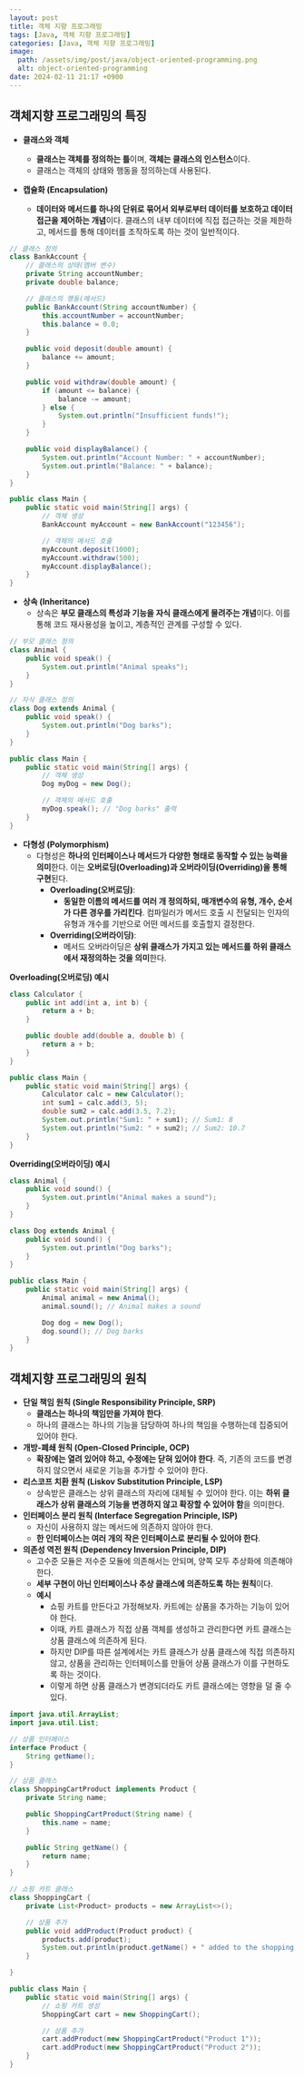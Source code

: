 ```yaml
---
layout: post
title: 객체 지향 프로그래밍
tags: [Java, 객체 지향 프로그래밍]
categories: [Java, 객체 지향 프로그래밍]
image:
  path: /assets/img/post/java/object-oriented-programming.png
  alt: object-oriented-programming
date: 2024-02-11 21:17 +0900
---
```


## 객체지향 프로그래밍의 특징

- **클래스와 객체**

  - **클래스는 객체를 정의하는 틀**이며, **객체는 클래스의 인스턴스**이다.
  - 클래스는 객체의 상태와 행동을 정의하는데 사용된다.

- **캡슐화 (Encapsulation)**
  - **데이터와 메서드를 하나의 단위로 묶어서 외부로부터 데이터를 보호하고 데이터 접근을 제어하는 개념**이다. 클래스의 내부 데이터에 직접 접근하는 것을 제한하고, 메서드를 통해 데이터를 조작하도록 하는 것이 일반적이다.

```java
// 클래스 정의
class BankAccount {
    // 클래스의 상태(멤버 변수)
    private String accountNumber;
    private double balance;

    // 클래스의 행동(메서드)
    public BankAccount(String accountNumber) {
        this.accountNumber = accountNumber;
        this.balance = 0.0;
    }

    public void deposit(double amount) {
        balance += amount;
    }

    public void withdraw(double amount) {
        if (amount <= balance) {
            balance -= amount;
        } else {
            System.out.println("Insufficient funds!");
        }
    }

    public void displayBalance() {
        System.out.println("Account Number: " + accountNumber);
        System.out.println("Balance: " + balance);
    }
}

public class Main {
    public static void main(String[] args) {
        // 객체 생성
        BankAccount myAccount = new BankAccount("123456");

        // 객체의 메서드 호출
        myAccount.deposit(1000);
        myAccount.withdraw(500);
        myAccount.displayBalance();
    }
}
```

- **상속 (Inheritance)**
  - 상속은 **부모 클래스의 특성과 기능을 자식 클래스에게 물려주는 개념**이다. 이를 통해 코드 재사용성을 높이고, 계층적인 관계를 구성할 수 있다.

```java
// 부모 클래스 정의
class Animal {
    public void speak() {
        System.out.println("Animal speaks");
    }
}

// 자식 클래스 정의
class Dog extends Animal {
    public void speak() {
        System.out.println("Dog barks");
    }
}

public class Main {
    public static void main(String[] args) {
        // 객체 생성
        Dog myDog = new Dog();

        // 객체의 메서드 호출
        myDog.speak(); // "Dog barks" 출력
    }
}
```

- **다형성 (Polymorphism)**
  - 다형성은 **하나의 인터페이스나 메서드가 다양한 형태로 동작할 수 있는 능력을 의미**한다. 이는 **오버로딩(Overloading)과 오버라이딩(Overriding)을 통해 구현**된다.
    - **Overloading(오버로딩)**:
      - **동일한 이름의 메서드를 여러 개 정의하되, 매개변수의 유형, 개수, 순서가 다른 경우를 가리킨다**. 컴파일러가 메서드 호출 시 전달되는 인자의 유형과 개수를 기반으로 어떤 메서드를 호출할지 결정한다.
    - **Overriding(오버라이딩)**:
      - 메서드 오버라이딩은 **상위 클래스가 가지고 있는 메서드를 하위 클래스에서 재정의하는 것을 의미**한다.

**Overloading(오버로딩) 예시**

```java
class Calculator {
    public int add(int a, int b) {
        return a + b;
    }

    public double add(double a, double b) {
        return a + b;
    }
}

public class Main {
    public static void main(String[] args) {
        Calculator calc = new Calculator();
        int sum1 = calc.add(3, 5);
        double sum2 = calc.add(3.5, 7.2);
        System.out.println("Sum1: " + sum1); // Sum1: 8
        System.out.println("Sum2: " + sum2); // Sum2: 10.7
    }
}
```

**Overriding(오버라이딩) 예시**

```java
class Animal {
    public void sound() {
        System.out.println("Animal makes a sound");
    }
}

class Dog extends Animal {
    public void sound() {
        System.out.println("Dog barks");
    }
}

public class Main {
    public static void main(String[] args) {
        Animal animal = new Animal();
        animal.sound(); // Animal makes a sound

        Dog dog = new Dog();
        dog.sound(); // Dog barks
    }
}
```

## 객체지향 프로그래밍의 원칙

- **단일 책임 원칙 (Single Responsibility Principle, SRP)**
  - **클래스는 하나의 책임만을 가져야 한다**.
  - 하나의 클래스는 하나의 기능을 담당하여 하나의 책임을 수행하는데 집중되어 있어야 한다.
- **개방-폐쇄 원칙 (Open-Closed Principle, OCP)**
  - **확장에는 열려 있어야 하고, 수정에는 닫혀 있어야 한다**. 즉, 기존의 코드를 변경하지 않으면서 새로운 기능을 추가할 수 있어야 한다.
- **리스코프 치환 원칙 (Liskov Substitution Principle, LSP)**
  - 상속받은 클래스는 상위 클래스의 자리에 대체될 수 있어야 한다. 이는 **하위 클래스가 상위 클래스의 기능을 변경하지 않고 확장할 수 있어야 함**을 의미한다.
- **인터페이스 분리 원칙 (Interface Segregation Principle, ISP)**
  - 자신이 사용하지 않는 메서드에 의존하지 않아야 한다.
  - **한 인터페이스는 여러 개의 작은 인터페이스로 분리될 수 있어야 한다**.
- **의존성 역전 원칙 (Dependency Inversion Principle, DIP)**
  - 고수준 모듈은 저수준 모듈에 의존해서는 안되며, 양쪽 모두 추상화에 의존해야 한다.
  - **세부 구현이 아닌 인터페이스나 추상 클래스에 의존하도록 하는 원칙**이다.
  - **예시**
    - 쇼핑 카트를 만든다고 가정해보자. 카트에는 상품을 추가하는 기능이 있어야 한다.
    - 이때, 카트 클래스가 직접 상품 객체를 생성하고 관리한다면 카트 클래스는 상품 클래스에 의존하게 된다.
    - 하지만 DIP를 따른 설계에서는 카트 클래스가 상품 클래스에 직접 의존하지 않고, 상품을 관리하는 인터페이스를 만들어 상품 클래스가 이를 구현하도록 하는 것이다.
    - 이렇게 하면 상품 클래스가 변경되더라도 카트 클래스에는 영향을 덜 줄 수 있다.

```java
import java.util.ArrayList;
import java.util.List;

// 상품 인터페이스
interface Product {
    String getName();
}

// 상품 클래스
class ShoppingCartProduct implements Product {
    private String name;

    public ShoppingCartProduct(String name) {
        this.name = name;
    }

    public String getName() {
        return name;
    }
}

// 쇼핑 카트 클래스
class ShoppingCart {
    private List<Product> products = new ArrayList<>();

    // 상품 추가
    public void addProduct(Product product) {
        products.add(product);
        System.out.println(product.getName() + " added to the shopping cart.");
    }

}

public class Main {
    public static void main(String[] args) {
        // 쇼핑 카트 생성
        ShoppingCart cart = new ShoppingCart();

        // 상품 추가
        cart.addProduct(new ShoppingCartProduct("Product 1"));
        cart.addProduct(new ShoppingCartProduct("Product 2"));
    }
}
```
